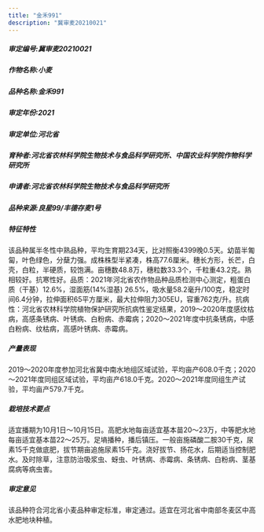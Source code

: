 ```yaml
---
title: "金禾991"
description: "冀审麦20210021"
---
```

##### 审定编号:冀审麦20210021

##### 作物名称:小麦

##### 品种名称:金禾991

##### 审定年份:2021

##### 审定单位:河北省

##### 育种者:河北省农林科学院生物技术与食品科学研究所、中国农业科学院作物科学研究所

##### 申请者:河北省农林科学院生物技术与食品科学研究所

##### 品种来源:良星99/丰德存麦1号

##### 特征特性
该品种属半冬性中熟品种，平均生育期234天，比对照衡4399晚0.5天。幼苗半匍匐，叶色绿色，分蘖力强。成株株型半紧凑，株高77.6厘米。穗长方形，长芒，白壳，白粒，半硬质，较饱满。亩穗数48.8万，穗粒数33.3个，千粒重43.2克。熟相较好。抗寒性好。品质：2021年河北省农作物品种品质检测中心测定，粗蛋白质（干基）12.6%，湿面筋(14%湿基) 26.5%，吸水量58.2毫升/100克，稳定时间6.4分钟，拉伸面积65平方厘米，最大拉伸阻力305EU，容重762克/升。抗病性：河北省农林科学院植物保护研究所抗病性鉴定结果，2019～2020年度感纹枯病，高感条锈病、叶锈病、白粉病、赤霉病；2020～2021年度中抗条锈病，中感白粉病、纹枯病，高感叶锈病、赤霉病。

##### 产量表现
2019～2020年度参加河北省冀中南水地组区域试验，平均亩产608.0千克；2020～2021年度同组区域试验，平均亩产618.0千克。2020～2021年度同组生产试验，平均亩产579.7千克。

##### 栽培技术要点
适宜播期为10月1日～10月15日。高肥水地每亩适宜基本苗20～23万，中等肥水地每亩适宜基本苗22～25万。足墒播种，播后镇压。一般亩施磷酸二胺30千克，尿素15千克做底肥，拔节期亩追施尿素15千克。浇好拔节、扬花水，后期适当控制肥水。及时除草，注意防治吸浆虫、蚜虫、叶锈病、赤霉病、条锈病、白粉病、茎基腐病等病虫害。

##### 审定意见
该品种符合河北省小麦品种审定标准，审定通过。适宜在河北省中南部冬麦区中高水肥地块种植。
